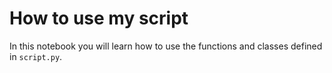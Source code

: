 # How to use my script

In this notebook you will learn how to use the functions and classes defined in `script.py`.
